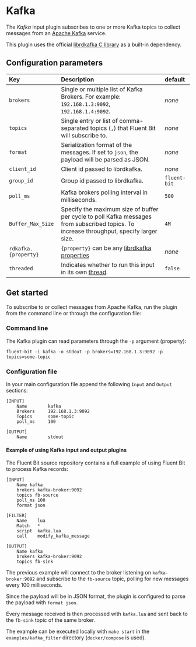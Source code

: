 # Kafka

The _Kafka_ input plugin subscribes to one or more Kafka topics to collect messages from an [Apache Kafka](https://kafka.apache.org/) service.

This plugin uses the official [librdkafka C library](https://github.com/edenhill/librdkafka) as a built-in dependency.

## Configuration parameters

| Key | Description | default |
| :--- | :--- | :--- |
| `brokers` | Single or multiple list of Kafka Brokers. For example: `192.168.1.3:9092`, `192.168.1.4:9092`. | _none_ |
| `topics` | Single entry or list of comma-separated topics (`,`) that Fluent Bit will subscribe to. | _none_ |
| `format` | Serialization format of the messages. If set to `json`, the payload will be parsed as JSON. | _none_ |
| `client_id` | Client id passed to librdkafka. | _none_ |
| `group_id` | Group id passed to librdkafka. | `fluent-bit` |
| `poll_ms` | Kafka brokers polling interval in milliseconds. | `500` |
| `Buffer_Max_Size` | Specify the maximum size of buffer per cycle to poll Kafka messages from subscribed topics. To increase throughput, specify larger size. | `4M` |
| `rdkafka.{property}` | `{property}` can be any [librdkafka properties](https://github.com/edenhill/librdkafka/blob/master/CONFIGURATION.md) | _none_ |
| `threaded` | Indicates whether to run this input in its own [thread](../../administration/multithreading.md#inputs). | `false` |

## Get started

To subscribe to or collect messages from Apache Kafka, run the plugin from the command line or through the configuration file:

### Command line

The Kafka plugin can read parameters through the `-p` argument (property):

```shell
fluent-bit -i kafka -o stdout -p brokers=192.168.1.3:9092 -p topics=some-topic
```

### Configuration file

In your main configuration file append the following `Input` and `Output` sections:

```text
[INPUT]
    Name        kafka
    Brokers     192.168.1.3:9092
    Topics      some-topic
    poll_ms     100

[OUTPUT]
    Name        stdout
```

#### Example of using Kafka input and output plugins

The Fluent Bit source repository contains a full example of using Fluent Bit to process Kafka records:

```text
[INPUT]
    Name kafka
    brokers kafka-broker:9092
    topics fb-source
    poll_ms 100
    format json

[FILTER]
    Name    lua
    Match   *
    script  kafka.lua
    call    modify_kafka_message

[OUTPUT]
    Name kafka
    brokers kafka-broker:9092
    topics fb-sink
```

The previous example will connect to the broker listening on `kafka-broker:9092` and subscribe to the `fb-source` topic, polling for new messages every 100 milliseconds.

Since the payload will be in JSON format, the plugin is configured to parse the payload with `format json`.

Every message received is then processed with `kafka.lua` and sent back to the `fb-sink` topic of the same broker.

The example can be executed locally with `make start` in the `examples/kafka_filter` directory (`docker/compose` is used).
